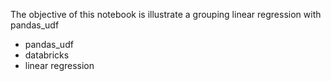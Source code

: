 The objective of this notebook is illustrate a grouping linear regression with pandas_udf

* pandas_udf
* databricks
* linear regression
